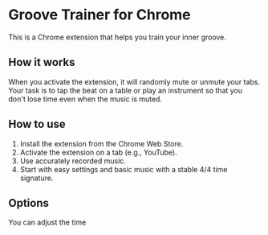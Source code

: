 # Groove Trainer for Chrome

This is a Chrome extension that helps you train your inner groove.

## How it works

When you activate the extension, it will randomly mute or unmute your tabs. Your task is to tap the beat on a table or play an instrument so that you don't lose time even when the music is muted.

## How to use
1. Install the extension from the Chrome Web Store.
2. Activate the extension on a tab (e.g., YouTube).
3. Use accurately recorded music.
4. Start with easy settings and basic music with a stable 4/4 time signature.

## Options

You can adjust the time 

